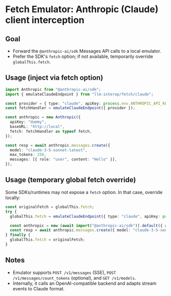 # Fetch Emulator: Anthropic (Claude) client interception

## Goal

- Forward the `@anthropic-ai/sdk` Messages API calls to a local emulator.
- Prefer the SDK's `fetch` option; if not available, temporarily override `globalThis.fetch`.

## Usage (inject via fetch option)

```ts
import Anthropic from "@anthropic-ai/sdk";
import { emulateClaudeEndpoint } from "llm-interop/fetch/claude";

const provider = { type: "claude", apiKey: process.env.ANTHROPIC_API_KEY } as const;
const fetchHandler = emulateClaudeEndpoint({ provider });

const anthropic = new Anthropic({
  apiKey: "dummy",
  baseURL: "http://local",
  fetch: fetchHandler as typeof fetch,
});

const resp = await anthropic.messages.create({
  model: "claude-3-5-sonnet-latest",
  max_tokens: 256,
  messages: [{ role: "user", content: "Hello" }],
});
```

## Usage (temporary global fetch override)

Some SDKs/runtimes may not expose a `fetch` option. In that case, override locally:

```ts
const originalFetch = globalThis.fetch;
try {
  globalThis.fetch = emulateClaudeEndpoint({ type: "claude", apiKey: process.env.ANTHROPIC_API_KEY! }) as typeof fetch;

  const anthropic = new (await import("@anthropic-ai/sdk")).default({ apiKey: "dummy" });
  const resp = await anthropic.messages.create({ model: "claude-3-5-sonnet-latest", messages: [{ role: "user", content: "Hi" }] });
} finally {
  globalThis.fetch = originalFetch;
}
```

## Notes

- Emulator supports `POST /v1/messages` (SSE), `POST /v1/messages/count_tokens` (optional), and `GET /v1/models`.
- Internally, it calls an OpenAI-compatible backend and adapts stream events to Claude format.
